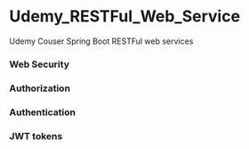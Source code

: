 # Udemy_RESTFul_Web_Service
Udemy Couser Spring Boot RESTFul web services

### Web Security
### Authorization
### Authentication
### JWT tokens


